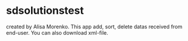 # sdsolutionstest

created by Alisa Morenko. This app add, sort, delete datas received from
end-user. You can also download xml-file.
